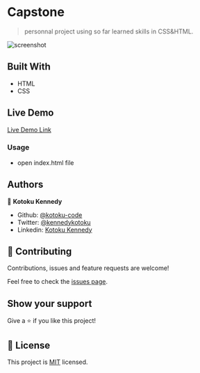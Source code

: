 # Capstone


> personnal project using so far learned skills in CSS&HTML.

![screenshot](file:///E:/documents/Capstone/Capstone/media/demo2.PNG)


## Built With

- HTML
- CSS

## Live Demo

[Live Demo Link](https://stupefied-wing-dd5465.netlify.com/)


### Usage

- open index.html file



## Authors


👤 **Kotoku Kennedy**

- Github: [@kotoku-code](https://github.com/kotoku-code)
- Twitter: [@kennedykotoku](https://twitter.com/kennedykotoku)
- Linkedin: [Kotoku Kennedy](www.linkedin.com/in/kotoku-kennedy-5b04a9128)

## 🤝 Contributing

Contributions, issues and feature requests are welcome!

Feel free to check the [issues page](https://github.com/kotoku-code/Capstone/issues).

## Show your support

Give a ⭐️ if you like this project!
## 📝 License

This project is [MIT](LICENSE) licensed.


